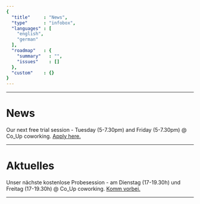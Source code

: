 ```yaml
---
{
  "title"     : "News",
  "type"      : "infobox",
  "languages" : [
    "english",
    "german"
  ],
  "roadmap"   : {
    "summary"   : "",
    "issues"    : []
  },
  "custom"    : {}
}
---
```


---
[](@english)
# News

Our next free trial session - Tuesday (5-7.30pm) and Friday (5-7.30pm) @ Co_Up coworking. [Apply here.](mailto:wizard@amigos.institute?Subject=Free%20trial)

[//]: # (@TODO - integrate twitter feed later)

---
[](@german)
# Aktuelles

Unser nächste kostenlose Probesession - am Dienstag (17-19.30h) und Freitag (17-19.30h) @ Co_Up coworking. [Komm vorbei.](mailto:wizard@amigos.institute?Subject=Probesession)

---
